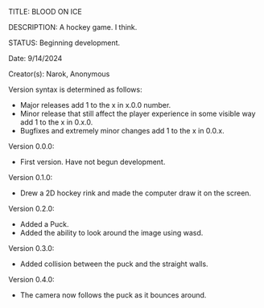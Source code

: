 TITLE: BLOOD ON ICE

DESCRIPTION: A hockey game. I think.

STATUS: Beginning development.

Date: 9/14/2024

Creator(s): Narok, Anonymous

Version syntax is determined as follows: 
- Major releases add 1 to the x in x.0.0 number.
- Minor release that still affect the player 
experience in some visible way add 1 to the x in
0.x.0.
- Bugfixes and extremely minor changes add 1 to
the x in 0.0.x.

Version 0.0.0:
- First version. Have not begun development.

Version 0.1.0:
- Drew a 2D hockey rink and made the computer draw
it on the screen.

Version 0.2.0:
- Added a Puck.
- Added the ability to look around the image using
wasd.

Version 0.3.0:
- Added collision between the puck and the straight
walls.

Version 0.4.0:
- The camera now follows the puck as it bounces 
around.